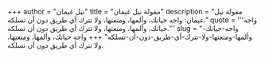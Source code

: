 +++
author = "نيل غيمان"
title = "مقولة نيل غيمان"
description = "مقولة نيل غيمان: واجه حياتك، وألمها، ومتعتها، ولا تترك أي طريق دون أن تسلكه."
quote = '''واجه حياتك، وألمها، ومتعتها، ولا تترك أي طريق دون أن تسلكه.'''
slug = "واجه-حياتك-وألمها-ومتعتها-ولا-تترك-أي-طريق-دون-أن-تسلكه"
+++
واجه حياتك، وألمها، ومتعتها، ولا تترك أي طريق دون أن تسلكه.
